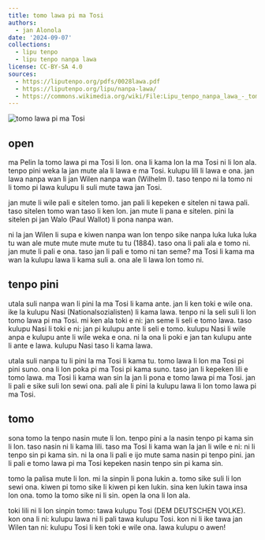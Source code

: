 ```yaml
---
title: tomo lawa pi ma Tosi
authors:
  - jan Alonola
date: '2024-09-07'
collections:
  - lipu tenpo
  - lipu tenpo nanpa lawa
license: CC-BY-SA 4.0
sources:
  - https://liputenpo.org/pdfs/0028lawa.pdf
  - https://liputenpo.org/lipu/nanpa-lawa/
  - https://commons.wikimedia.org/wiki/File:Lipu_tenpo_nanpa_lawa_-_tomo_lawa_pi_ma_Tosi.png
---
```


![tomo lawa pi ma Tosi](https://upload.wikimedia.org/wikipedia/commons/5/53/Lipu_tenpo_nanpa_lawa_-_tomo_lawa_pi_ma_Tosi.png)

## open

ma Pelin la tomo lawa pi ma Tosi li lon. ona li kama lon la ma Tosi ni li lon ala. tenpo pini weka la jan mute ala li lawa e ma Tosi. kulupu lili li lawa e ona. jan lawa nanpa wan li jan Wilen nanpa wan (Wilhelm I). taso tenpo ni la tomo ni li tomo pi lawa kulupu li suli mute tawa jan Tosi.

jan mute li wile pali e sitelen tomo. jan pali li kepeken e sitelen ni tawa pali. taso sitelen tomo wan taso li ken lon. jan mute li pana e sitelen. pini la sitelen pi jan Walo (Paul Wallot) li pona nanpa wan.

ni la jan Wilen li supa e kiwen nanpa wan lon tenpo sike nanpa luka luka luka tu wan ale mute mute mute mute tu tu (1884). taso ona li pali ala e tomo ni. jan mute li pali e ona. taso jan li pali e tomo ni tan seme? ma Tosi li kama ma wan la kulupu lawa li kama suli a. ona ale li lawa lon tomo ni.

## tenpo pini

utala suli nanpa wan li pini la ma Tosi li kama ante. jan li ken toki e wile ona. ike la kulupu Nasi (Nationalsozialisten) li kama lawa. tenpo ni la seli suli li lon tomo lawa pi ma Tosi. mi ken ala toki e ni: jan seme li seli e tomo lawa. taso kulupu Nasi li toki e ni: jan pi kulupu ante li seli e tomo. kulupu Nasi li wile anpa e kulupu ante li wile weka e ona. ni la ona li poki e jan tan kulupu ante li ante e lawa. kulupu Nasi taso li kama lawa.

utala suli nanpa tu li pini la ma Tosi li kama tu. tomo lawa li lon ma Tosi pi pini suno. ona li lon poka pi ma Tosi pi kama suno. taso jan li kepeken lili e tomo lawa. ma Tosi li kama wan sin la jan li pona e tomo lawa pi ma Tosi. jan li pali e sike suli lon sewi ona. pali ale li pini la kulupu lawa li lon tomo lawa pi ma Tosi.

## tomo

sona tomo la tenpo nasin mute li lon. tenpo pini a la nasin tenpo pi kama sin li lon. taso nasin ni li kama lili. taso ma Tosi li kama wan la jan li wile e ni: ni li tenpo sin pi kama sin. ni la ona li pali e ijo mute sama nasin pi tenpo pini. jan li pali e tomo lawa pi ma Tosi kepeken nasin tenpo sin pi kama sin.

tomo la palisa mute li lon. mi la sinpin li pona lukin a. tomo sike suli li lon sewi ona. kiwen pi tomo sike li kiwen pi ken lukin. sina ken lukin tawa insa lon ona. tomo la tomo sike ni li sin. open la ona li lon ala.

toki lili ni li lon sinpin tomo: tawa kulupu Tosi (DEM DEUTSCHEN VOLKE). kon ona li ni: kulupu lawa ni li pali tawa kulupu Tosi. kon ni li ike tawa jan Wilen tan ni: kulupu Tosi li ken toki e wile ona. lawa kulupu o awen!
